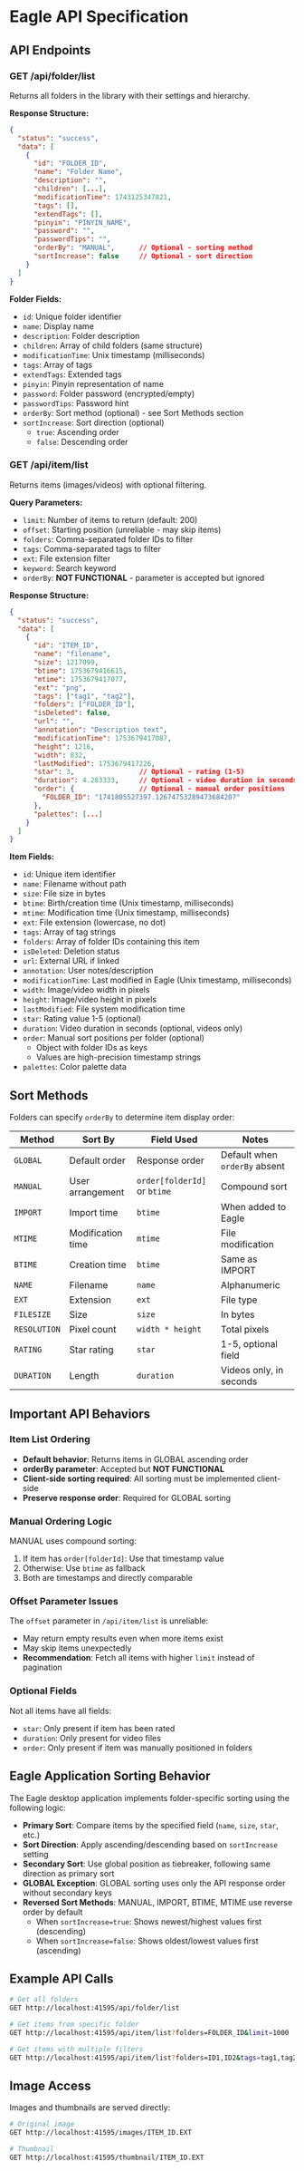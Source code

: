 # Eagle API Specification

## API Endpoints

### GET /api/folder/list

Returns all folders in the library with their settings and hierarchy.

**Response Structure:**
```json
{
  "status": "success",
  "data": [
    {
      "id": "FOLDER_ID",
      "name": "Folder Name",
      "description": "",
      "children": [...],
      "modificationTime": 1743125347821,
      "tags": [],
      "extendTags": [],
      "pinyin": "PINYIN_NAME",
      "password": "",
      "passwordTips": "",
      "orderBy": "MANUAL",      // Optional - sorting method
      "sortIncrease": false     // Optional - sort direction
    }
  ]
}
```

**Folder Fields:**
- `id`: Unique folder identifier
- `name`: Display name
- `description`: Folder description
- `children`: Array of child folders (same structure)
- `modificationTime`: Unix timestamp (milliseconds)
- `tags`: Array of tags
- `extendTags`: Extended tags
- `pinyin`: Pinyin representation of name
- `password`: Folder password (encrypted/empty)
- `passwordTips`: Password hint
- `orderBy`: Sort method (optional) - see Sort Methods section
- `sortIncrease`: Sort direction (optional)
  - `true`: Ascending order
  - `false`: Descending order

### GET /api/item/list

Returns items (images/videos) with optional filtering.

**Query Parameters:**
- `limit`: Number of items to return (default: 200)
- `offset`: Starting position (unreliable - may skip items)
- `folders`: Comma-separated folder IDs to filter
- `tags`: Comma-separated tags to filter
- `ext`: File extension filter
- `keyword`: Search keyword
- `orderBy`: **NOT FUNCTIONAL** - parameter is accepted but ignored

**Response Structure:**
```json
{
  "status": "success",
  "data": [
    {
      "id": "ITEM_ID",
      "name": "filename",
      "size": 1217099,
      "btime": 1753679416615,
      "mtime": 1753679417077,
      "ext": "png",
      "tags": ["tag1", "tag2"],
      "folders": ["FOLDER_ID"],
      "isDeleted": false,
      "url": "",
      "annotation": "Description text",
      "modificationTime": 1753679417087,
      "height": 1216,
      "width": 832,
      "lastModified": 1753679417226,
      "star": 3,                // Optional - rating (1-5)
      "duration": 4.283333,     // Optional - video duration in seconds
      "order": {                // Optional - manual order positions
        "FOLDER_ID": "1741805527397.12674753289473684207"
      },
      "palettes": [...]
    }
  ]
}
```

**Item Fields:**
- `id`: Unique item identifier
- `name`: Filename without path
- `size`: File size in bytes
- `btime`: Birth/creation time (Unix timestamp, milliseconds)
- `mtime`: Modification time (Unix timestamp, milliseconds)
- `ext`: File extension (lowercase, no dot)
- `tags`: Array of tag strings
- `folders`: Array of folder IDs containing this item
- `isDeleted`: Deletion status
- `url`: External URL if linked
- `annotation`: User notes/description
- `modificationTime`: Last modified in Eagle (Unix timestamp, milliseconds)
- `width`: Image/video width in pixels
- `height`: Image/video height in pixels
- `lastModified`: File system modification time
- `star`: Rating value 1-5 (optional)
- `duration`: Video duration in seconds (optional, videos only)
- `order`: Manual sort positions per folder (optional)
  - Object with folder IDs as keys
  - Values are high-precision timestamp strings
- `palettes`: Color palette data

## Sort Methods

Folders can specify `orderBy` to determine item display order:

| Method | Sort By | Field Used | Notes |
|--------|---------|------------|-------|
| `GLOBAL` | Default order | Response order | Default when `orderBy` absent |
| `MANUAL` | User arrangement | `order[folderId]` or `btime` | Compound sort |
| `IMPORT` | Import time | `btime` | When added to Eagle |
| `MTIME` | Modification time | `mtime` | File modification |
| `BTIME` | Creation time | `btime` | Same as IMPORT |
| `NAME` | Filename | `name` | Alphanumeric |
| `EXT` | Extension | `ext` | File type |
| `FILESIZE` | Size | `size` | In bytes |
| `RESOLUTION` | Pixel count | `width * height` | Total pixels |
| `RATING` | Star rating | `star` | 1-5, optional field |
| `DURATION` | Length | `duration` | Videos only, in seconds |

## Important API Behaviors

### Item List Ordering
- **Default behavior**: Returns items in GLOBAL ascending order
- **orderBy parameter**: Accepted but **NOT FUNCTIONAL**
- **Client-side sorting required**: All sorting must be implemented client-side
- **Preserve response order**: Required for GLOBAL sorting

### Manual Ordering Logic
MANUAL uses compound sorting:
1. If item has `order[folderId]`: Use that timestamp value
2. Otherwise: Use `btime` as fallback
3. Both are timestamps and directly comparable

### Offset Parameter Issues
The `offset` parameter in `/api/item/list` is unreliable:
- May return empty results even when more items exist
- May skip items unexpectedly
- **Recommendation**: Fetch all items with higher `limit` instead of pagination

### Optional Fields
Not all items have all fields:
- `star`: Only present if item has been rated
- `duration`: Only present for video files
- `order`: Only present if item was manually positioned in folders

## Eagle Application Sorting Behavior
The Eagle desktop application implements folder-specific sorting using the following logic:
- **Primary Sort**: Compare items by the specified field (`name`, `size`, `star`, etc.)
- **Sort Direction**: Apply ascending/descending based on `sortIncrease` setting
- **Secondary Sort**: Use global position as tiebreaker, following same direction as primary sort
- **GLOBAL Exception**: GLOBAL sorting uses only the API response order without secondary keys
- **Reversed Sort Methods**: MANUAL, IMPORT, BTIME, MTIME use reverse order by default
  - When `sortIncrease=true`: Shows newest/highest values first (descending)
  - When `sortIncrease=false`: Shows oldest/lowest values first (ascending)

## Example API Calls

```bash
# Get all folders
GET http://localhost:41595/api/folder/list

# Get items from specific folder
GET http://localhost:41595/api/item/list?folders=FOLDER_ID&limit=1000

# Get items with multiple filters
GET http://localhost:41595/api/item/list?folders=ID1,ID2&tags=tag1,tag2&ext=png
```

## Image Access

Images and thumbnails are served directly:

```bash
# Original image
GET http://localhost:41595/images/ITEM_ID.EXT

# Thumbnail
GET http://localhost:41595/thumbnail/ITEM_ID.EXT
```